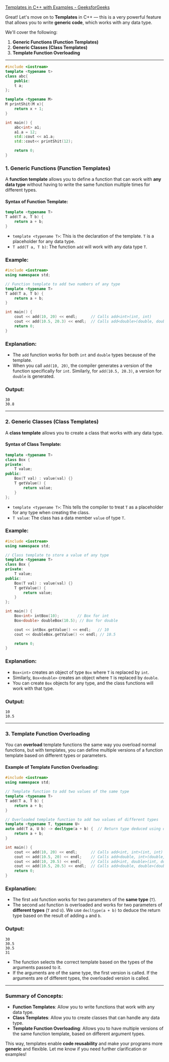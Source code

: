 [Templates in C++ with Examples - GeeksforGeeks](https://www.geeksforgeeks.org/templates-cpp/)

Great! Let's move on to **Templates** in C++ — this is a very powerful feature that allows you to write **generic code**, which works with any data type.

We'll cover the following:

1. **Generic Functions (Function Templates)**
2. **Generic Classes (Class Templates)**
3. **Template Function Overloading**

---
```cpp
#include <iostream>
template <typename t>
class abc{
    public:
    t a;
};

template <typename M>
M printShit(M x){
    return x + 1;
}

int main() {
    abc<int> a1;
    a1.a = 12;
    std::cout << a1.a;
    std::cout<< printShit(12);

    return 0;
}
```
### 1. **Generic Functions (Function Templates)**

A **function template** allows you to define a function that can work with **any data type** without having to write the same function multiple times for different types.

#### Syntax of Function Template:

```cpp
template <typename T>
T add(T a, T b) {
    return a + b;
}
```

- `template <typename T>`: This is the declaration of the template. `T` is a placeholder for any data type.
- `T add(T a, T b)`: The function `add` will work with any data type `T`.

### Example:

```cpp
#include <iostream>
using namespace std;

// Function template to add two numbers of any type
template <typename T>
T add(T a, T b) {
    return a + b;
}

int main() {
    cout << add(10, 20) << endl;      // Calls add<int>(int, int)
    cout << add(10.5, 20.3) << endl;  // Calls add<double>(double, double)
    return 0;
}
```

### **Explanation:**

- The `add` function works for both `int` and `double` types because of the template.
- When you call `add(10, 20)`, the compiler generates a version of the function specifically for `int`. Similarly, for `add(10.5, 20.3)`, a version for `double` is generated.

### **Output:**

```
30
30.8
```

---

### 2. **Generic Classes (Class Templates)**

A **class template** allows you to create a class that works with any data type.

#### Syntax of Class Template:

```cpp
template <typename T>
class Box {
private:
    T value;
public:
    Box(T val) : value(val) {}
    T getValue() {
        return value;
    }
};
```

- `template <typename T>`: This tells the compiler to treat `T` as a placeholder for any type when creating the class.
- `T value`: The class has a data member `value` of type `T`.

### Example:

```cpp
#include <iostream>
using namespace std;

// Class template to store a value of any type
template <typename T>
class Box {
private:
    T value;
public:
    Box(T val) : value(val) {}
    T getValue() {
        return value;
    }
};

int main() {
    Box<int> intBox(10);        // Box for int
    Box<double> doubleBox(10.5); // Box for double

    cout << intBox.getValue() << endl;   // 10
    cout << doubleBox.getValue() << endl; // 10.5

    return 0;
}
```

### **Explanation:**

- `Box<int>` creates an object of type `Box` where `T` is replaced by `int`.
- Similarly, `Box<double>` creates an object where `T` is replaced by `double`.
- You can create `Box` objects for any type, and the class functions will work with that type.

### **Output:**

```
10
10.5
```

---

### 3. **Template Function Overloading**

You can **overload** template functions the same way you overload normal functions, but with templates, you can define multiple versions of a function template based on different types or parameters.

#### Example of Template Function Overloading:

```cpp
#include <iostream>
using namespace std;

// Template function to add two values of the same type
template <typename T>
T add(T a, T b) {
    return a + b;
}

// Overloaded template function to add two values of different types
template <typename T, typename U>
auto add(T a, U b) -> decltype(a + b) {  // Return type deduced using decltype
    return a + b;
}

int main() {
    cout << add(10, 20) << endl;      // Calls add<int, int>(int, int)
    cout << add(10.5, 20) << endl;    // Calls add<double, int>(double, int)
    cout << add(10, 20.5) << endl;    // Calls add<int, double>(int, double)
    cout << add(10.5, 20.5) << endl;  // Calls add<double, double>(double, double)
    return 0;
}
```

### **Explanation:**

- The first `add` function works for two parameters of the **same type** (`T`).
- The second `add` function is overloaded and works for two parameters of **different types** (`T` and `U`). We use `decltype(a + b)` to deduce the return type based on the result of adding `a` and `b`.

### **Output:**

```
30
30.5
30.5
31
```

- The function selects the correct template based on the types of the arguments passed to it.
- If the arguments are of the same type, the first version is called. If the arguments are of different types, the overloaded version is called.

---

### Summary of Concepts:

- **Function Templates**: Allow you to write functions that work with any data type.
- **Class Templates**: Allow you to create classes that can handle any data type.
- **Template Function Overloading**: Allows you to have multiple versions of the same function template, based on different argument types.

This way, templates enable **code reusability** and make your programs more **generic** and flexible. Let me know if you need further clarification or examples!